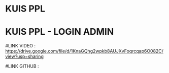 # KUIS PPL
# KUIS PPL - LOGIN ADMIN
#LINK VIDEO : https://drive.google.com/file/d/1KnaGQhg2wpkb8AUJXvFoqrcqap6O082C/view?usp=sharing

#LINK GITHUB : 
